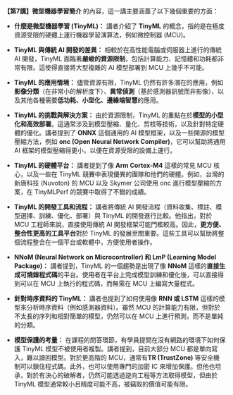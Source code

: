  **【第7講】微型機器學習簡介** 的內容，這一講主要涵蓋了以下幾個重要的方面：

*   **什麼是微型機器學習 (TinyML)：** 講者介紹了 **TinyML** 的概念，指的是在極度資源受限的硬體上運行機器學習演算法，例如微控制器 (MCU)。

*   **TinyML 與傳統 AI 開發的差異：** 相較於在高性能電腦或伺服器上進行的傳統 AI 開發，TinyML 面臨著**嚴峻的資源限制**，包括計算能力、記憶體和功耗都非常有限。這使得直接將大型複雜的 AI 模型部署到 MCU 上幾乎不可能。

*   **TinyML 的應用情境：** 儘管資源有限，TinyML 仍然有許多潛在的應用，例如**影像分類**（在非常小的解析度下）、**異常偵測**（基於感測器訊號而非影像）、以及其他各種需要**低功耗、小型化、邊緣端智慧**的應用。

*   **TinyML 的挑戰與解決方案：** 由於資源限制，TinyML 的重點在於**模型的小型化和高效部署**。這通常涉及到模型壓縮、量化、剪枝等技術，以及針對特定硬體的優化。講者提到了 **ONNX** 這個通用的 AI 模型框架，以及一些開源的模型壓縮方法，例如 **onc (Open Neural Network Compiler)**，它可以幫助將通用 AI 框架的模型壓縮得更小，以便在資源受限的設備上運行。

*   **TinyML 的硬體平台：** 講者提到了像 **Arm Cortex-M4** 這樣的常見 MCU 核心，以及一些在 TinyML 競賽中表現優異的團隊和他們的硬體。例如，台灣的新唐科技 (Nuvoton) 的 MCU 以及 Skymer 公司使用 onc 進行模型壓縮的方案，在 TinyMLPerf 的競賽中取得了不錯的成績。

*   **TinyML 的開發工具和流程：** 講者將傳統 AI 開發流程（資料收集、標註、模型選擇、訓練、優化、部署）與 TinyML 的開發進行比較。他指出，對於 MCU 工程師來說，直接使用傳統 AI 開發框架可能門檻較高。因此，**更方便、整合性更高的工具平台**對於 TinyML 的發展至關重要。這些工具可以幫助將整個流程整合在一個平台或軟體中，方便使用者操作。

*   **NNoM (Neural Network on Microcontroller) 和 LmP (Learning Model Package)：** 講者提到，TinyML 的一個趨勢是出現了像 **NNoM** 這樣的**直接生成可燒錄程式碼**的平台。使用者在平台上完成模型訓練和優化後，可以直接得到可以在 MCU 上執行的程式碼，而無需在 MCU 上編寫大量程式。

*   **針對時序資料的 TinyML：** 講者也提到了如何使用像 **RNN 或 LSTM** 這樣的模型來分析時序資料（例如感測器資料）。雖然 MCU 的計算能力有限，但對於不太長的序列和相對簡單的模型，仍然可以在 MCU 上進行預測，而不是單純的分類。

*   **模型保護的考量：** 在課程的問答環節，有學員提問在沒有網路的環境下如何保護 TinyML 模型不被使用者複製。講者提到，目前大部分 MCU 都是單向寫入，難以讀回模型。對於更高階的 MCU，通常有**TR (TrustZone)** 等安全機制可以鎖住程式碼。此外，也可以使用專門的加密 IC 來增加保護。但他也坦承，對於有決心的破解者，仍然可能透過逆向工程等方法取得模型，但由於 TinyML 模型通常較小且精度可能不高，被竊取的價值可能有限。

 